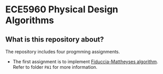 # ECE5960 Physical Design Algorithms


## What is this repository about?
The repository includes four progmming assignments.
- The first assignment is to implement [Fiduccia-Mattheyses algorithm](./PA1/paper/A_Linear-Time_Heuristic_for_Improving_Network_Partitions.pdf). Refer to folder `PA1` for more information.
